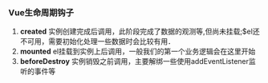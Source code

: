 ### Vue生命周期钩子
1. **created** 实例创建完成后调用，此阶段完成了数据的观测等,但尚未挂载;$el还不可用，需要初始化处理一些数据时会比较有用．
2. **mounted** el挂载到实例上后调用，一般我们的第一个业务逻辑会在这里开始
3. **beforeDestroy** 实例销毁之前调用，主要解绑一些使用addEventListener监听的事件等
